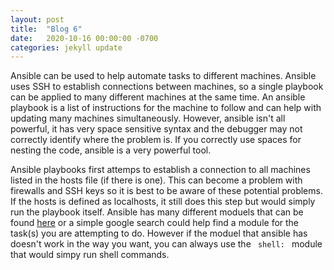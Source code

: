 ```yaml
---
layout: post
title:  "Blog 6"
date:   2020-10-16 00:00:00 -0700
categories: jekyll update
---
```

Ansible can be used to help automate tasks to different machines. Ansible uses SSH to establish connections between machines, so a single playbook can be applied to many different machines at the same time. An ansible playbook is a list of instructions for the machine to follow and can help with updating many machines simultaneously. However, ansible isn't all powerful, it has very space sensitive syntax and the debugger may not correctly identify where the problem is. If you correctly use spaces for nesting the code, ansible is a very powerful tool.

Ansible playbooks first attemps to establish a connection to all machines listed in the hosts file (if there is one). This can become a problem with firewalls and SSH keys so it is best to be aware of these potential problems. If the hosts is defined as localhosts, it still does this step but would simply run the playbook itself. Ansible has many different moduels that can be found <a href="https://docs.ansible.com/ansible/2.8/modules/modules_by_category.html" target="_blank">here</a> or a simple google search could help find a module for the task(s) you are attempting to do. However if the moduel that ansible has doesn't work in the way you want, you can always use the <code> shell: </code> module that would simpy run shell commands.
